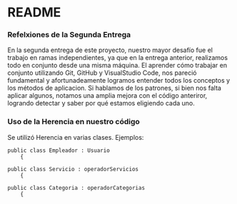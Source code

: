 # README

### Refelxiones de la Segunda Entrega

En la segunda entrega de este proyecto, nuestro mayor desafío fue el trabajo en ramas independientes, ya que en la entrega anterior, realizamos todo en conjunto desde una misma máquina. El aprender cómo trabajar en conjunto utilizando Git, GitHub y VisualStudio Code, nos pareció fundamental y afortunadeamente logramos entender todos los conceptos y los métodos de aplicacion.
Si hablamos de los patrones, si bien nos falta aplicar algunos, notamos una amplia mejora con el código anteriror, logrando detectar y saber por qué estamos eligiendo cada uno. 

### Uso de la Herencia en nuestro código

Se utilizó Herencia en varias clases. Ejemplos:

```
public class Empleador : Usuario
    {
```
```
public class Servicio : operadorServicios
    {
```

```
public class Categoria : operadorCategorias
    {
```
